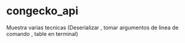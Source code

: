 # congecko_api
Muestra varias tecnicas (Deserializar , tomar argumentos de linea de comando , table en terminal)
